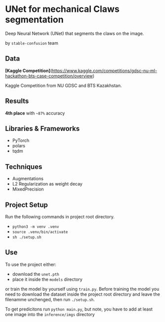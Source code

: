 # UNet for mechanical Claws segmentation

Deep Neural Network (UNet) that segments the claws on the image.

by `stable-confusion` team

## Data

**[Kaggle Competition]**(https://www.kaggle.com/competitions/gdsc-nu-ml-hackathon-bts-case-competition/overview)

Kaggle Competition from NU GDSC and BTS Kazakhstan.

## Results

**4th place** with `~87%` accuracy

## Libraries & Frameworks

- PyTorch
- polars
- tqdm

## Techniques

- Augmentations
- L2 Regularization as weight decay
- MixedPrecision

## Project Setup

Run the following commands in project root directory.

- `python3 -m venv .venv`
- `source .venv/bin/activate`
- `sh ./setup.sh`

## Use

To use the project either:

- download the `unet.pth`
- place it inside the `models` directory

or train the model by yourself using `train.py`. Before training the model you need to download the dataset inside the project root directory and leave the filenamme unchenged, then run `./setup.sh`.

To get predicitons run `python main.py`, but note, you have to add at least one image into the `inference/imgs` directory
